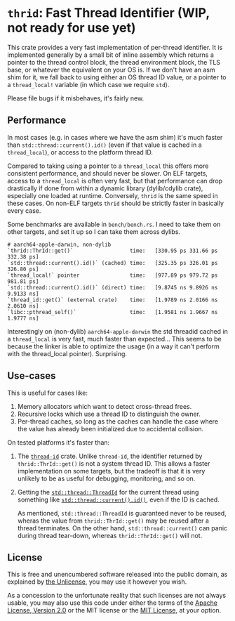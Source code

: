 # `thrid`: Fast Thread Identifier (WIP, not ready for use yet)

This crate provides a very fast implementation of per-thread identifier. It is implemented generally by a small bit of inline assembly which returns a pointer to the thread control block, the thread environment block, the TLS base, or whatever the equivalent on your OS is. If we don't have an asm shim for it, we fall back to using either an OS thread ID value, or a pointer to a `thread_local!` variable (in which case we require `std`).

Please file bugs if it misbehaves, it's fairly new.

## Performance

In most cases (e.g. in cases where we have the asm shim) it's much faster than `std::thread::current().id()` (even if that value is cached in a `thread_local`), or access to the platform thread ID.

Compared to taking using a pointer to a `thread_local` this offers more consistent performance, and should never be slower. On ELF targets, access to a `thread_local` is often very fast, but that performance can drop drastically if done from within a dynamic library (dylib/cdylib crate), especially one loaded at runtime. Conversely, `thrid` is the same speed in these cases. On non-ELF targets `thrid` should be strictly faster in basically every case.

Some benchmarks are available in `bench/bench.rs`. I need to take them on other targets, and set it up so I can take them across dylibs.

```
# aarch64-apple-darwin, non-dylib
`thrid::ThrId::get()`                  time:   [330.95 ps 331.66 ps 332.38 ps]
`std::thread::current().id()` (cached) time:   [325.35 ps 326.01 ps 326.80 ps]
`thread_local!` pointer                time:   [977.89 ps 979.72 ps 981.81 ps]
`std::thread::current().id()` (direct) time:   [9.8745 ns 9.8926 ns 9.9133 ns]
`thread_id::get()` (external crate)    time:   [1.9789 ns 2.0166 ns 2.0610 ns]
`libc::pthread_self()`                 time:   [1.9581 ns 1.9667 ns 1.9777 ns]
```

Interestingly on (non-dylib) `aarch64-apple-darwin` the std threadid cached in a
`thread_local` is very fast, much faster than expected... This seems to be
because the linker is able to optimize the usage (in a way it can't perform with
the thread_local pointer). Surprising.

## Use-cases

This is useful for cases like:

1. Memory allocators which want to detect cross-thread frees.
2. Recursive locks which use a thread ID to distinguish the owner.
3. Per-thread caches, so long as the caches can handle the case where the value has already been initialized due to accidental collision.

On tested platforms it's faster than:

1. The [`thread-id`](https://crates.io/crates/thread-id) crate. Unlike `thread-id`, the identifier returned by `thrid::ThrId::get()` is not a system thread ID. This allows a faster implementation on some targets, but the tradeoff is that it is very unlikely to be as useful for debugging, monitoring, and so on.

2. Getting the [`std::thread::ThreadId`](https://doc.rust-lang.org/nightly/std/thread/struct.ThreadId.html) for the current thread using something like [`std::thread::current().id()`](https://doc.rust-lang.org/nightly/std/thread/struct.Thread.html#method.id), even if the ID is cached.

    As mentioned, `std::thread::ThreadId` is guaranteed never to be reused, wheras the value from `thrid::ThrId::get()` may be reused after a thread terminates. On the other hand, `std::thread::current()` can panic during thread tear-down, whereas `thrid::ThrId::get()` will not.

## License

This is free and unencumbered software released into the public domain, as explained by [the Unlicense](./UNLICENSE), you may use it however you wish.

As a concession to the unfortunate reality that such licenses are not always usable, you may also use this code under either the terms of the [Apache License, Version 2.0](./LICENSE-APACHE) or the MIT license or the [MIT License](./LICENSE-MIT), at your option.
